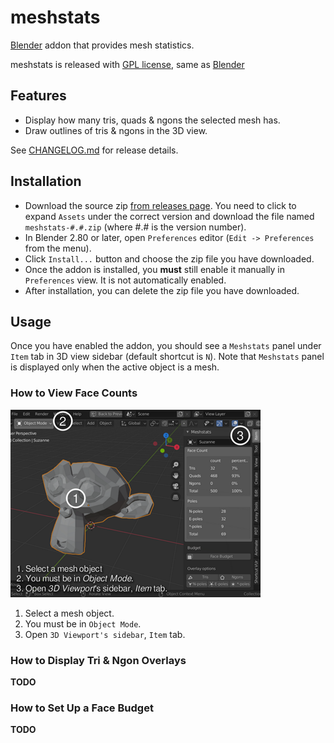 # meshstats

[Blender](https://www.blender.org/) addon that provides mesh statistics.

meshstats is released with [GPL license](./COPYING.txt), same as [Blender](https://www.blender.org/about/license/)

## Features

- Display how many tris, quads & ngons the selected mesh has.
- Draw outlines of tris & ngons in the 3D view.

See [CHANGELOG.md](./CHANGELOG.md) for release details.

## Installation

- Download the source zip [from releases
  page](https://github.com/muhuk/meshstats/releases).  You need to click to
  expand `Assets` under the correct version and download the file named
  `meshstats-#.#.zip` (where #.# is the version number).
- In Blender 2.80 or later, open `Preferences` editor (`Edit -> Preferences`
  from the menu).
- Click `Install...` button and choose the zip file you have downloaded.
- Once the addon is installed, you **must** still enable it manually in
  `Preferences` view.  It is not automatically enabled.
- After installation, you can delete the zip file you have downloaded.

## Usage

Once you have enabled the addon, you should see a `Meshstats` panel under `Item` tab in 3D view sidebar (default shortcut is `N`).  Note that `Meshstats` panel is displayed only when the active object is a mesh.

### How to View Face Counts

![how_to_view_face_counts.png](./img/how_to_view_face_counts.png)

1. Select a mesh object.
2. You must be in `Object Mode`.
3. Open `3D Viewport's sidebar`, `Item` tab.

### How to Display Tri & Ngon Overlays

**TODO**

### How to Set Up a Face Budget

**TODO**
